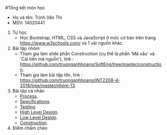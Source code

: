 ﻿#Tổng kết môn học
- Họ và tên: Trịnh Văn Thi
- MSV: 14020441

1. Tự học
   - Học Bootstrap, HTML, CSS và JavaScript ở mức cơ bản trên trang https://www.w3schools.com/ và 1 vài nguồn khác.
2. Bài tập nhóm
   - Tham gia làm slide phần Construction (cụ thể là phần 'Mã xấu' và 'Cải tiến mã nguồn'), link : https://github.com/truonganhhoang/SoftEng/tree/master/construction.
   - Tham gia làm bài tập lớn, link : https://github.com/truonganhhoang/INT2208-4-2018/tree/master/nhom-13.
3. Bài tập cá nhân 
	- [Process](https://github.com/thitrinh/INT2208-4-2018/blob/master/TrinhVanThi/B%C3%A0i%20t%E1%BA%ADp%20tu%E1%BA%A7n%209%20-%2012%20(ph%E1%BA%A7n%20Edx)/Process.png).
	- [Specifications](https://github.com/thitrinh/INT2208-4-2018/blob/master/TrinhVanThi/B%C3%A0i%20t%E1%BA%ADp%20tu%E1%BA%A7n%209%20-%2012%20(ph%E1%BA%A7n%20Edx)/Specifications.png).
	- [Testing](https://github.com/thitrinh/INT2208-4-2018/blob/master/TrinhVanThi/B%C3%A0i%20t%E1%BA%ADp%20tu%E1%BA%A7n%209%20-%2012%20(ph%E1%BA%A7n%20Edx)/Testing.png).
	- [High Level Design](https://github.com/thitrinh/INT2208-4-2018/blob/master/TrinhVanThi/B%C3%A0i%20t%E1%BA%ADp%20tu%E1%BA%A7n%209%20-%2012%20(ph%E1%BA%A7n%20Edx)/High%20Level%20Design.png).
	- [Low Level Design](https://github.com/thitrinh/INT2208-4-2018/blob/master/TrinhVanThi/B%C3%A0i%20t%E1%BA%ADp%20tu%E1%BA%A7n%209%20-%2012%20(ph%E1%BA%A7n%20Edx)/Low%20Level%20Design.png).
	- [Construction](https://github.com/thitrinh/INT2208-4-2018/blob/master/TrinhVanThi/B%C3%A0i%20t%E1%BA%ADp%20tu%E1%BA%A7n%209%20-%2012%20(ph%E1%BA%A7n%20Edx)/Construction.png).
4. Điểm chấm chéo
